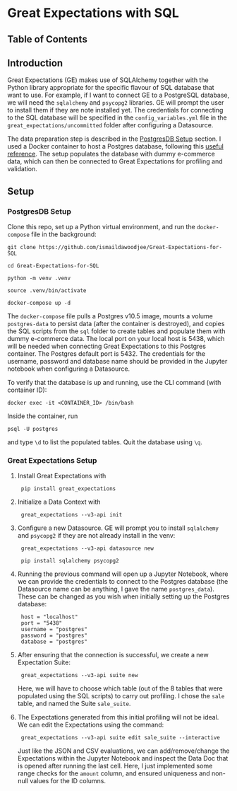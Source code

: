 # Great Expectations with SQL

## Table of Contents

## Introduction

Great Expectations (GE) makes use of SQLAlchemy together with the Python library appropriate for the specific flavour of SQL database
that want to use. For example, if I want to connect GE to a PostgreSQL database, we will need the `sqlalchemy` and `psycopg2` libraries.
GE will prompt the user to install them if they are note installed yet. The credentials for connecting to the SQL database will be
specified in the `config_variables.yml` file in the `great_expectations/uncommitted` folder after configuring a Datasource.

The data preparation step is described in the [PostgresDB Setup](#postgresdb-setup) section. I used a Docker container to host
a Postgres database, following this [useful reference](https://levelup.gitconnected.com/creating-and-filling-a-postgres-db-with-docker-compose-e1607f6f882f).
The setup populates the database with dummy e-commerce data, which can then be connected to Great Expectations for profiling and
validation.

## Setup

### PostgresDB Setup

Clone this repo, set up a Python virtual environment, and run the `docker-compose` file in the background:

    git clone https://github.com/ismaildawoodjee/Great-Expectations-for-SQL

    cd Great-Expectations-for-SQL

    python -m venv .venv

    source .venv/bin/activate

    docker-compose up -d

The `docker-compose` file pulls a Postgres v10.5 image, mounts a volume `postgres-data` to persist data (after the container
is destroyed), and copies the SQL scripts from the `sql` folder to create tables and populate them with dummy e-commerce data.
The local port on your local host is 5438, which will be needed when connecting Great Expectations to this Postgres container.
The Postgres default port is 5432. The credentials for the username, password and database name should be provided in the
Jupyter notebook when configuring a Datasource.

To verify that the database is up and running, use the CLI command (with container ID):

    docker exec -it <CONTAINER_ID> /bin/bash

Inside the container, run

    psql -U postgres

and type `\d` to list the populated tables. Quit the database using `\q`.

### Great Expectations Setup

1. Install Great Expectations with

        pip install great_expectations

2. Initialize a Data Context with

        great_expectations --v3-api init

3. Configure a new Datasource. GE will prompt you to install `sqlalchemy` and `psycopg2` if they are not already install in the venv:

        great_expectations --v3-api datasource new

        pip install sqlalchemy psycopg2

4. Running the previous command will open up a Jupyter Notebook, where we can provide the credentials to connect to the
Postgres database (the Datasource name can be anything, I gave the name `postgres_data`). These can be changed as you wish
when initially setting up the Postgres database:

        host = "localhost"
        port = "5438"
        username = "postgres"
        password = "postgres"
        database = "postgres"

5. After ensuring that the connection is successful, we create a new Expectation Suite:

        great_expectations --v3-api suite new

    Here, we will have to choose which table (out of the 8 tables that were populated using the SQL scripts) to carry out
    profiling. I chose the `sale` table, and named the Suite `sale_suite`.

6. The Expectations generated from this initial profiling will not be ideal. We can edit the Expectations using the command:

        great_expectations --v3-api suite edit sale_suite --interactive

    Just like the JSON and CSV evaluations, we can add/remove/change the Expectations within the Jupyter Notebook and
    inspect the Data Doc that is opened after running the last cell. Here, I just implemented some range checks for the `amount`
    column, and ensured uniqueness and non-null values for the ID columns.
